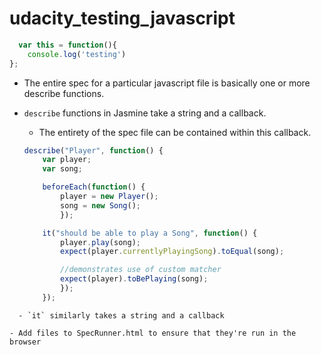# udacity_testing_javascript
```javascript
  var this = function(){
    console.log('testing')
};
```

  - The entire spec for a particular javascript file is basically one or more
    describe functions.
  - `describe` functions in Jasmine take a string and a callback.
    - The entirety of the spec file can be contained within this callback.

    ```javascript
    describe("Player", function() {
        var player;
        var song;

        beforeEach(function() {
            player = new Player();
            song = new Song();
            });

        it("should be able to play a Song", function() {
            player.play(song);
            expect(player.currentlyPlayingSong).toEqual(song);

            //demonstrates use of custom matcher
            expect(player).toBePlaying(song);
            });
        });
```
  - `it` similarly takes a string and a callback

- Add files to SpecRunner.html to ensure that they're run in the browser
